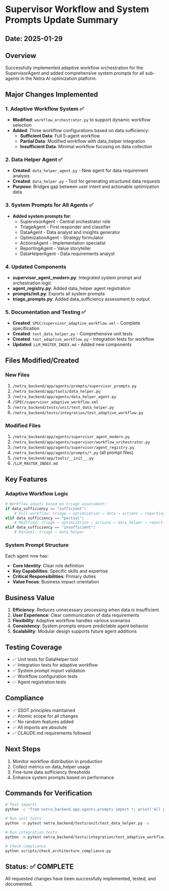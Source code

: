# Supervisor Workflow and System Prompts Update Summary

## Date: 2025-01-29

## Overview
Successfully implemented adaptive workflow orchestration for the SupervisorAgent and added comprehensive system prompts for all sub-agents in the Netra AI optimization platform.

## Major Changes Implemented

### 1. Adaptive Workflow System ✅
- **Modified**: `workflow_orchestrator.py` to support dynamic workflow selection
- **Added**: Three workflow configurations based on data sufficiency:
  - **Sufficient Data**: Full 5-agent workflow
  - **Partial Data**: Modified workflow with data_helper integration
  - **Insufficient Data**: Minimal workflow focusing on data collection

### 2. Data Helper Agent ✅
- **Created**: `data_helper_agent.py` - New agent for data requirement analysis
- **Created**: `data_helper.py` - Tool for generating structured data requests
- **Purpose**: Bridges gap between user intent and actionable optimization data

### 3. System Prompts for All Agents ✅
- **Added system prompts for**:
  - SupervisorAgent - Central orchestrator role
  - TriageAgent - First responder and classifier
  - DataAgent - Data analyst and insights generator
  - OptimizationAgent - Strategy formulator
  - ActionsAgent - Implementation specialist
  - ReportingAgent - Value storyteller
  - DataHelperAgent - Data requirements analyst

### 4. Updated Components
- **supervisor_agent_modern.py**: Integrated system prompt and orchestration logic
- **agent_registry.py**: Added data_helper agent registration
- **prompts/__init__.py**: Exports all system prompts
- **triage_prompts.py**: Added data_sufficiency assessment to output

### 5. Documentation and Testing ✅
- **Created**: `SPEC/supervisor_adaptive_workflow.xml` - Complete specification
- **Created**: `test_data_helper.py` - Comprehensive unit tests
- **Created**: `test_adaptive_workflow.py` - Integration tests for workflow
- **Updated**: `LLM_MASTER_INDEX.md` - Added new components

## Files Modified/Created

### New Files
1. `/netra_backend/app/agents/prompts/supervisor_prompts.py`
2. `/netra_backend/app/tools/data_helper.py`
3. `/netra_backend/app/agents/data_helper_agent.py`
4. `/SPEC/supervisor_adaptive_workflow.xml`
5. `/netra_backend/tests/unit/test_data_helper.py`
6. `/netra_backend/tests/integration/test_adaptive_workflow.py`

### Modified Files
1. `/netra_backend/app/agents/supervisor_agent_modern.py`
2. `/netra_backend/app/agents/supervisor/workflow_orchestrator.py`
3. `/netra_backend/app/agents/supervisor/agent_registry.py`
4. `/netra_backend/app/agents/prompts/*.py` (all prompt files)
5. `/netra_backend/app/tools/__init__.py`
6. `/LLM_MASTER_INDEX.md`

## Key Features

### Adaptive Workflow Logic
```python
# Workflow adapts based on triage assessment:
if data_sufficiency == "sufficient":
    # Full workflow: triage → optimization → data → actions → reporting
elif data_sufficiency == "partial":
    # Modified: triage → optimization → actions → data_helper → reporting
elif data_sufficiency == "insufficient":
    # Minimal: triage → data_helper
```

### System Prompt Structure
Each agent now has:
- **Core Identity**: Clear role definition
- **Key Capabilities**: Specific skills and expertise
- **Critical Responsibilities**: Primary duties
- **Value Focus**: Business impact orientation

## Business Value
1. **Efficiency**: Reduces unnecessary processing when data is insufficient
2. **User Experience**: Clear communication of data requirements
3. **Flexibility**: Adaptive workflow handles various scenarios
4. **Consistency**: System prompts ensure predictable agent behavior
5. **Scalability**: Modular design supports future agent additions

## Testing Coverage
- ✅ Unit tests for DataHelper tool
- ✅ Integration tests for adaptive workflow
- ✅ System prompt import validation
- ✅ Workflow configuration tests
- ✅ Agent registration tests

## Compliance
- ✅ SSOT principles maintained
- ✅ Atomic scope for all changes
- ✅ No random features added
- ✅ All imports are absolute
- ✅ CLAUDE.md requirements followed

## Next Steps
1. Monitor workflow distribution in production
2. Collect metrics on data_helper usage
3. Fine-tune data sufficiency thresholds
4. Enhance system prompts based on performance

## Commands for Verification
```bash
# Test imports
python -c "from netra_backend.app.agents.prompts import *; print('All prompts imported')"

# Run unit tests
python -m pytest netra_backend/tests/unit/test_data_helper.py -v

# Run integration tests
python -m pytest netra_backend/tests/integration/test_adaptive_workflow.py -v

# Check compliance
python scripts/check_architecture_compliance.py
```

## Status: ✅ COMPLETE
All requested changes have been successfully implemented, tested, and documented.
